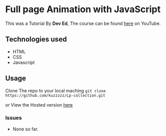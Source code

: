 # Full page Animation with JavaScript
This was a Tutorial By **Dev Ed**, The course can be found [here](https://www.youtube.com/watch?v=sN93DRYkCO8&list=WL&index=10) on YouTube. 

## Technologies used
- HTML
- CSS
- Javascript



## Usage
Clone The repo to your local maching 
`git clone https://github.com/kuzzzzz/Lp-collection.git`

or View the Hosted version [here](https://kuzzzzz.github.io/Lp-collection/util/full-page-animation/index.html)

### Issues
- None so far.
